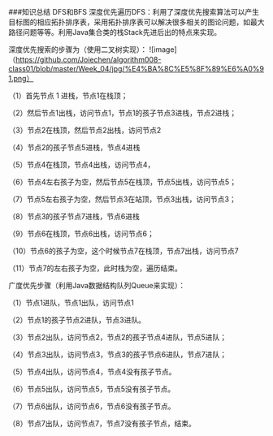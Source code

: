 ###知识总结
DFS和BFS
   深度优先遍历DFS：利用了深度优先搜索算法可以产生目标图的相应拓扑排序表，采用拓扑排序表可以解决很多相关的图论问题，如最大路径问题等等。利用Java集合类的栈Stack先进后出的特点来实现。
   
深度优先搜索的步骤为（使用二叉树实现）：
![image]（https://github.com/Joiechen/algorithm008-class01/blob/master/Week_04/jpg/%E4%BA%8C%E5%8F%89%E6%A0%91.png）

（1）首先节点 1 进栈，节点1在栈顶；

（2）然后节点1出栈，访问节点1，节点1的孩子节点3进栈，节点2进栈；

（3）节点2在栈顶，然后节点2出栈，访问节点2

（4）节点2的孩子节点5进栈，节点4进栈

（5）节点4在栈顶，节点4出栈，访问节点4，

（6）节点4左右孩子为空，然后节点5在栈顶，节点5出栈，访问节点5；

（7）节点5左右孩子为空，然后节点3在站顶，节点3出栈，访问节点3；

（8）节点3的孩子节点7进栈，节点6进栈

（9）节点6在栈顶，节点6出栈，访问节点6；

（10）节点6的孩子为空，这个时候节点7在栈顶，节点7出栈，访问节点7

（11）节点7的左右孩子为空，此时栈为空，遍历结束。

广度优先步骤（利用Java数据结构队列Queue来实现）：

（1）节点1进队，节点1出队，访问节点1

（2）节点1的孩子节点2进队，节点3进队。

（3）节点2出队，访问节点2，节点2的孩子节点4进队，节点5进队；

（4）节点3出队，访问节点3，节点3的孩子节点6进队，节点7进队；

（5）节点4出队，访问节点4，节点4没有孩子节点。

（6）节点5出队，访问节点5，节点5没有孩子节点。

（7）节点6出队，访问节点6，节点6没有孩子节点。

（8）节点7出队，访问节点7，节点7没有孩子节点，结束。

